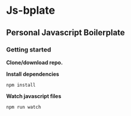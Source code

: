 # Js-bplate

## Personal Javascript Boilerplate

### Getting started

**Clone/download repo.**

**Install dependencies**

```npm install```

**Watch javascript files**

```npm run watch```
